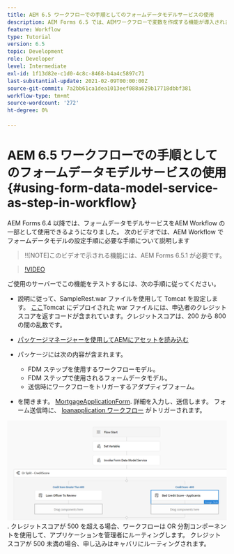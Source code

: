 ```yaml
---
title: AEM 6.5 ワークフローでの手順としてのフォームデータモデルサービスの使用
description: AEM Forms 6.5 では、AEMワークフローで変数を作成する機能が導入されました。 この新しい機能により、AEM Workflow で「フォームデータモデルサービスを起動」を使用することが非常に簡単になりました。 次のビデオでは、AEM Workflow での「フォームデータモデルサービスを起動」の使用に関する手順について説明します。
feature: Workflow
type: Tutorial
version: 6.5
topic: Development
role: Developer
level: Intermediate
exl-id: 1f13d82e-c1d0-4c8c-8468-b4a4c5897c71
last-substantial-update: 2021-02-09T00:00:00Z
source-git-commit: 7a2bb61ca1dea1013eef088a629b17718dbbf381
workflow-type: tm+mt
source-wordcount: '272'
ht-degree: 0%

---
```


# AEM 6.5 ワークフローでの手順としてのフォームデータモデルサービスの使用 {#using-form-data-model-service-as-step-in-workflow}

AEM Forms 6.4 以降では、フォームデータモデルサービスをAEM Workflow の一部として使用できるようになりました。 次のビデオでは、AEM Workflow でフォームデータモデルの設定手順に必要な手順について説明します

>!![NOTE]このビデオで示される機能には、AEM Forms 6.5.1 が必要です。


>[!VIDEO](https://video.tv.adobe.com/v/28145?quality=9&learn=on)

ご使用のサーバーでこの機能をテストするには、次の手順に従ってください。

* 説明に従って、SampleRest.war ファイルを使用して Tomcat を設定します。 [ここ](https://helpx.adobe.com/experience-manager/kt/forms/using/preparing-datasource-for-form-data-model-tutorial-use.html)Tomcat にデプロイされた war ファイルには、申込者のクレジットスコアを返すコードが含まれています。クレジットスコアは、200 から 800 の間の乱数です。

* [ パッケージマネージャーを使用してAEMにアセットを読み込む](assets/aem65-loanapplication.zip)
* パッケージには次の内容が含まれます。

   * FDM ステップを使用するワークフローモデル。
   * FDM ステップで使用されるフォームデータモデル。
   * 送信時にワークフローをトリガーするアダプティブフォーム。
* を開きます。 [MortgageApplicationForm](http://localhost:4502/content/dam/formsanddocuments/loanapplication/jcr:content?wcmmode=disabled). 詳細を入力し、送信します。 フォーム送信時に、 [loanapplication ワークフロー](http://http://localhost:4502/editor.html/conf/global/settings/workflow/models/LoanApplication2.html) がトリガーされます。

![ ワークフロー ](assets/invokefdm651.PNG).
クレジットスコアが 500 を超える場合、ワークフローは OR 分割コンポーネントを使用して、アプリケーションを管理者にルーティングします。 クレジットスコアが 500 未満の場合、申し込みはキャバリにルーティングされます。
